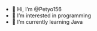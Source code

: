 - 👋 Hi, I’m @Petyo156
- 👀 I’m interested in programming
- 🌱 I’m currently learning Java

<!---
Petyo156/Petyo156 is a ✨ special ✨ repository because its `README.md` (this file) appears on your GitHub profile.
You can click the Preview link to take a look at your changes.
--->

